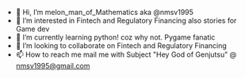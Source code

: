 - 👋 Hi, I’m melon_man_of_Mathematics aka @nmsv1995
- 👀 I’m interested in Fintech and Regulatory Financing also stories for Game dev 
- 🌱 I’m currently learning python! coz why not. Pygame fanatic
- 💞️ I’m looking to collaborate on Fintech and Regulatory Financing
- 📫 How to reach me mail me with Subject "Hey God of Genjutsu" @ nmsv1995@gmail.com 

<!---
nmsv1995/nmsv1995 is a ✨ special ✨ repository because its `README.md` (this file) appears on your GitHub profile.
You can click the Preview link to take a look at your changes.
--->
